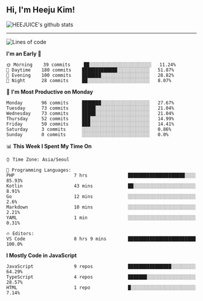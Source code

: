 ## Hi, I'm Heeju Kim!

![HEEJUICE's github stats](https://github-readme-stats.vercel.app/api?username=HEEJUICE&show_icons=true)

---
<!--START_SECTION:waka-->
![Lines of code](https://img.shields.io/badge/From%20Hello%20World%20I%27ve%20Written-19.7%20million%20lines%20of%20code-blue)

**I'm an Early 🐤** 

```text
🌞 Morning    39 commits     ██░░░░░░░░░░░░░░░░░░░░░░░   11.24% 
🌆 Daytime    180 commits    █████████████░░░░░░░░░░░░   51.87% 
🌃 Evening    100 commits    ███████░░░░░░░░░░░░░░░░░░   28.82% 
🌙 Night      28 commits     ██░░░░░░░░░░░░░░░░░░░░░░░   8.07%

```
📅 **I'm Most Productive on Monday** 

```text
Monday       96 commits     ███████░░░░░░░░░░░░░░░░░░   27.67% 
Tuesday      73 commits     █████░░░░░░░░░░░░░░░░░░░░   21.04% 
Wednesday    73 commits     █████░░░░░░░░░░░░░░░░░░░░   21.04% 
Thursday     52 commits     ███░░░░░░░░░░░░░░░░░░░░░░   14.99% 
Friday       50 commits     ███░░░░░░░░░░░░░░░░░░░░░░   14.41% 
Saturday     3 commits      ░░░░░░░░░░░░░░░░░░░░░░░░░   0.86% 
Sunday       0 commits      ░░░░░░░░░░░░░░░░░░░░░░░░░   0.0%

```


📊 **This Week I Spent My Time On** 

```text
⌚︎ Time Zone: Asia/Seoul

💬 Programming Languages: 
PHP                      7 hrs               █████████████████████░░░░   85.93% 
Kotlin                   43 mins             ██░░░░░░░░░░░░░░░░░░░░░░░   8.91% 
Go                       12 mins             ░░░░░░░░░░░░░░░░░░░░░░░░░   2.6% 
Markdown                 10 mins             ░░░░░░░░░░░░░░░░░░░░░░░░░   2.21% 
YAML                     1 min               ░░░░░░░░░░░░░░░░░░░░░░░░░   0.31%

🔥 Editors: 
VS Code                  8 hrs 9 mins        █████████████████████████   100.0%

```

**I Mostly Code in JavaScript** 

```text
JavaScript               9 repos             ████████████████░░░░░░░░░   64.29% 
TypeScript               4 repos             ███████░░░░░░░░░░░░░░░░░░   28.57% 
HTML                     1 repo              █░░░░░░░░░░░░░░░░░░░░░░░░   7.14%

```



<!--END_SECTION:waka-->
